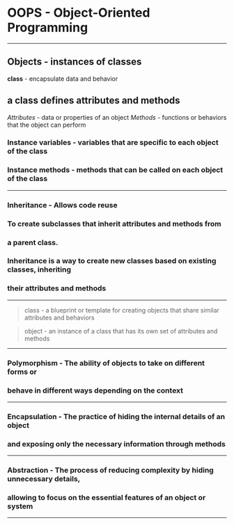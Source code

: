# OOPS - Object-Oriented Programming
---
## Objects - instances of classes 

**class** - encapsulate data and behavior 

## a class defines attributes and methods

*Attributes* - data or properties of an object
*Methods* - functions or behaviors that the object can perform

### Instance variables - variables that are specific to each object of the class 
### Instance methods - methods that can be called on each object of the class 
---
### Inheritance - Allows code reuse
### To create subclasses that inherit attributes and methods from 
### a parent class. 

### Inheritance is a way to create new classes based on existing classes, inheriting 
### their attributes and methods 
---
> class - a blueprint or template for creating objects that share similar attributes and behaviors 

> object - an instance of a class that has its own set of attributes and methods 
---
### Polymorphism - The ability of objects to take on different forms or 
### behave in different ways depending on the context
---
### Encapsulation - The practice of hiding the internal details of an object 
### and exposing only the necessary information through methods
---
### Abstraction - The process of reducing complexity by hiding unnecessary details,
### allowing to focus on the essential features of an object or system 
---